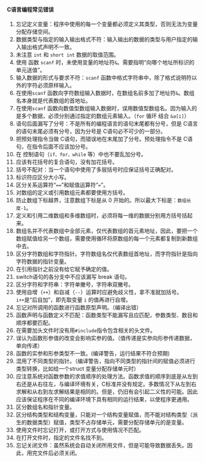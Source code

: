 #### C语言编程常见错误

1. 忘记定义变量：程序中使用的每一个变量都必须定义其类型，否则无法为变量分配存储空间。
2. 数据类型与指定的输入输出格式不符：输入输出的数据的类型与用户指定的输入输出格式声明不一致。
3. 未注意 `int` 和 `short int` 数据的取值范围。
4. 使用 函数 `scanf` 时，未使用变量的地址符`&`。需要指明“向哪个地址所标识的单元送值”。
5. 输入数据的形式与要求不符：`scanf` 函数中格式字符串中，除了格式说明符以外的字符必须原样输入。
6. 在使用`scanf` 函数向字符数组输入数据时，在数组名前多加了地址符`&`。数组名本身就是代表数组的首地址。
7. 在使用`scanf` 函数向数值型数组输入数据时，误用数值型数组名。因为输入的是多个数据，必须分别通过指定的数组元素输入。（`for` 循环 结合 `&a[i]`）
8. 语句后面漏写了分号：不是所有的编程语言的语句末尾都有分号，但是 C语言的语句末尾必须有分号，因为分号是 C语句必不可少的一部分。
9. 把预处理指令当做 C语句，而错误地在末尾加了分号。预处理指令不是 C语句，在指令后面不应该加分号。
10. 在 控制语句（`if、for、while` 等）中也不要乱加分号。
11. 应该有花括号的复合语句，没有加花括号。
12. 括号不配对：当一个语句中使用了多层括号时应保证括号正确配对。
13. 标识符应区分大小写。
14. 区分关系运算符“`==`”和赋值运算符“`=`”。
15. 对数组的定义或引用数组元素都要使用方括号。
16. 防止数组下标越界，注意数组下标是从 0 开始的。所以最大下标是：`数组长度-1`。
17. 定义和引用二维数组和多维数组时，必须将每一维的数据分别用方括号括起来。
18. 数组名并不代表数组中全部元素，仅代表数组的首元素地址，因此，要把一个数组赋值给另一个数组，需要使用循环将原数组的每一个元素都复制到新数组中去。
19. 区分字符数组和字符指针。字符数组名仅代表数组首地址，而字符指针是指向字符数据的指针变量。
20. 在引用指针之前没有给它赋予确定的值。
21. switch语句的各分支中不应该漏写 break 语句。
22. 区分字符和字符串：字符单撇号，字符串双撇号。
23. 使用自增（`++`）和自减（`--`）运算时应避免歧义性，拿不准就加括号。`i++`是“后自加”，即先取变量 `i` 的值再进行自增。
24. 忘记对所调用的函数进行函数原型声明。（编译出错）
25. 函数声明与函数定义不匹配：函数类型不能漏写且应匹配，参数类型、数目和顺序都要匹配。
26. 在需要加头文件时没有用`#include`指令包含相关的头文件。
27. 误认为函数形参值的改变会影响实参的值。（值传递是实参向形参传递数据，单向传递）
28. 函数的实参和形参类型不一致。(编译警告，运行结果不符合预期)
29. 混用了不同类型的指针。（编译警告，指向不同类型的指针间的赋值必须进行类型转换，比如给一个struct 变量分配存储单元时）
30. 应注意系统对函数参数的求值顺序的处理方法。函数求值的顺序到底是从左到右还是从右往左，与编译环境有关，C标准并没有规定。多数情况下从左到右求解和从右到左求解结果是相同的。但是，仍旧有会引起二义性的可能。因此应该保证程序在不同的编译环境下具有相同的运行结果，以使程序更通用。
31. 区分数组名和指针变量。
32. 区分结构类型和结构变量，只能对一个结构变量赋值，而不能对结构类型（派生的数据类型）赋值，类型不占存储单元，需要分配存储单元的是变量。
33. 使用文件时忘记打开，或打开方式与使用情况不匹配。
34. 在打开文件时，指定的文件名找不到。
35. 忘记关闭文件：虽然系统会自动关闭所用文件，但是可能导致数据丢失。因此，用完文件后必须关闭。

